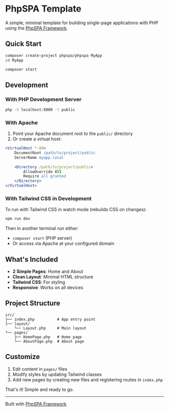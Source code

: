 # PhpSPA Template

A simple, minimal template for building single-page applications with PHP using the [PhpSPA Framework](https://github.com/dconco/phpspa).

## Quick Start

```bash
composer create-project phpspa/phpspa MyApp
cd MyApp

composer start
```

## Development

### With PHP Development Server

```bash
php -S localhost:8000 -t public
```

### With Apache

1. Point your Apache document root to the `public/` directory
2. Or create a virtual host:

```apache
<VirtualHost *:80>
    DocumentRoot /path/to/project/public
    ServerName myapp.local
    
    <Directory /path/to/project/public>
        AllowOverride All
        Require all granted
    </Directory>
</VirtualHost>
```

### With Tailwind CSS in Development

To run with Tailwind CSS in watch mode (rebuilds CSS on changes):

```bash
npm run dev
```

Then in another terminal run either:
- `composer start` (PHP server)
- Or access via Apache at your configured domain

## What's Included

- **2 Simple Pages**: Home and About
- **Clean Layout**: Minimal HTML structure
- **Tailwind CSS**: For styling
- **Responsive**: Works on all devices

## Project Structure

```
src/
├── index.php          # App entry point
├── layout/
    └── Layout.php     # Main layout
└── pages/
    ├── HomePage.php   # Home page
    └── AboutPage.php  # About page
```

## Customize

1. Edit content in `pages/` files
2. Modify styles by updating Tailwind classes
3. Add new pages by creating new files and registering routes in `index.php`

That's it! Simple and ready to go.

---

Built with [PhpSPA Framework](https://phpspa.vercel.app)
